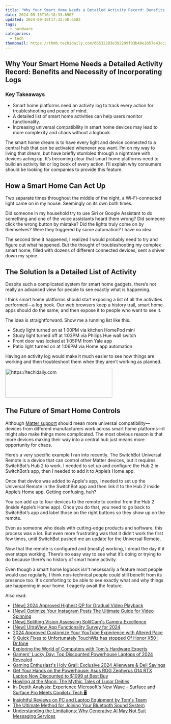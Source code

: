 ```yaml
---
title: "Why Your Smart Home Needs a Detailed Activity Record: Benefits and Necessity of Incorporating Logs"
date: 2024-09-15T16:18:33.690Z
updated: 2024-09-16T17:32:48.658Z
tags:
  - hardware
categories:
  - tech
thumbnail: https://thmb.techidaily.com/66532283e392299f83b40e1057e43cc22a016c0905229694154e720c235ea49f.jpg
---
```


## Why Your Smart Home Needs a Detailed Activity Record: Benefits and Necessity of Incorporating Logs

### Key Takeaways

* Smart home platforms need an activity log to track every action for troubleshooting and peace of mind.
* A detailed list of smart home activities can help users monitor functionality.
* Increasing universal compatibility in smart home devices may lead to more complexity and chaos without a logbook.

 The smart home dream is to have every light and device connected to a central hub that can be activated whenever you want. I’m on my way to living that dream, but have briefly stumbled through a nightmare with devices acting up. It’s becoming clear that smart home platforms need to build an activity list or log book of every action. I’ll explain why consumers should be looking for companies to provide this feature.

##  How a Smart Home Can Act Up

 Two separate times throughout the middle of the night, a Wi-Fi-connected light came on in my house. Seemingly on its own both times.

 Did someone in my household try to use Siri or Google Assistant to do something and one of the voice assistants heard them wrong? Did someone click the wrong button by mistake? Did the lights truly come on by themselves? Were they triggered by some automation? I have no idea.

 The second time it happened, I realized I would probably need to try and figure out what happened. But the thought of troubleshooting my complex smart home, filled with dozens of different connected devices, sent a shiver down my spine.

##  The Solution Is a Detailed List of Activity

 Despite such a complicated system for smart home gadgets, there’s not really an advanced view for people to see exactly what is happening.

 I think smart home platforms should start exposing a list of all the activities performed—a log book. Our web browsers keep a history trail, smart home apps should do the same; and then expose it to people who want to see it.

 The idea is straightforward. Show me a running list like this.

* Study light turned on at 1:00PM via kitchen HomePod mini
* Study light turned off at 1:03PM via Philips Hue wall switch
* Front door was locked at 1:05PM from Yale app
* Patio light turned on at 1:06PM via Home app automation

 Having an activity log would make it much easier to see how things are working and then troubleshoot them when they aren’t working as planned.

<!-- affiliate ads begin -->
<a href="https://aligracehair.sjv.io/c/5597632/2135416/19272" target="_top" id="2135416">
  <img src="//a.impactradius-go.com/display-ad/19272-2135416" border="0" alt="https://techidaily.com" width="336" height="90"/>
</a>
<img height="0" width="0" src="https://aligracehair.sjv.io/i/5597632/2135416/19272" style="position:absolute;visibility:hidden;" border="0" />
<!-- affiliate ads end -->

##  The Future of Smart Home Controls

 Although [Matter support](https://facebook-videos.techidaily.com/2024-approved-enhancing-user-experience-creating-high-roi-animated-ads-for-fb/) should mean more universal compatibility—devices from different manufacturers work across smart home platforms—it might also make things more complicated. The most obvious reason is that more devices making their way into a central hub just means more opportunity for chaos.

 Here’s a very specific example I ran into recently. The SwitchBot Universal Remote is a device that can control other Matter devices, but it requires SwitchBot’s Hub 2 to work. I needed to set up and configure the Hub 2 in SwitchBot’s app, then I needed to add it to Apple’s Home app.

 Once that device was added to Apple's app, I needed to set up the Universal Remote in the SwitchBot app and then link it to the Hub 2 inside Apple’s Home app. Getting confusing, huh?

 You can add up to four devices to the remote to control from the Hub 2 (inside Apple’s Home app). Once you do that, you need to go back to SwitchBot’s app and label those on the right buttons so they show up on the remote.

 Even as someone who deals with cutting-edge products and software, this process was a lot. But even more frustrating was that it didn’t work the first few times, until SwitchBot pushed me an update for the Universal Remote.

 Now that the remote is configured and (mostly) working, I dread the day if it ever stops working. There’s no easy way to see what it’s doing or trying to do because there’s no history of smart home activity.

 Even though a smart home logbook isn't necessarily a feature most people would use regularly, I think non-technical people could still benefit from its presence too. It's comforting to be able to see exactly what and why things are happening in your home. I eagerly await the feature.

<ins class="adsbygoogle"
     style="display:block"
     data-ad-format="autorelaxed"
     data-ad-client="ca-pub-7571918770474297"
     data-ad-slot="1223367746"></ins>

<ins class="adsbygoogle"
     style="display:block"
     data-ad-client="ca-pub-7571918770474297"
     data-ad-slot="8358498916"
     data-ad-format="auto"
     data-full-width-responsive="true"></ins>

<span class="atpl-alsoreadstyle">Also read:</span>
<div><ul>
<li><a href="https://article-helps.techidaily.com/new-2024-approved-highest-qp-for-gradual-video-playback/"><u>[New] 2024 Approved Highest QP for Gradual Video Playback</u></a></li>
<li><a href="https://instagram-clips.techidaily.com/new-optimize-your-instagram-posts-the-ultimate-guide-for-video-spinning/"><u>[New] Optimize Your Instagram Posts The Ultimate Guide for Video Spinning</u></a></li>
<li><a href="https://screen-sharing-recording.techidaily.com/new-splitting-vision-assessing-splitcams-camera-excellence/"><u>[New] Splitting Vision Assessing SplitCam's Camera Excellence</u></a></li>
<li><a href="https://fox-friendly.techidaily.com/new-ultraview-app-functionality-survey-for-2024/"><u>[New] UltraView App Functionality Survey for 2024</u></a></li>
<li><a href="https://youtube-clips.techidaily.com/2024-approved-customize-your-youtube-experience-with-altered-pace/"><u>2024 Approved Customize Your YouTube Experience with Altered Pace</u></a></li>
<li><a href="https://howto.techidaily.com/9-quick-fixes-to-unfortunately-touchwiz-has-stopped-of-honor-x50-drfone-by-drfone-fix-android-problems-fix-android-problems/"><u>9 Quick Fixes to Unfortunately TouchWiz has stopped Of Honor X50 | Dr.fone</u></a></li>
<li><a href="https://hardware-tips.techidaily.com/exploring-the-world-of-computers-with-toms-hardware-experts/"><u>Exploring the World of Computers with Tom's Hardware Experts</u></a></li>
<li><a href="https://hardware-tips.techidaily.com/gamers-lucky-day-top-discounted-powerhouse-laptops-of-2024-revealed/"><u>Gamers' Lucky Day: Top Discounted Powerhouse Laptops of 2024 Revealed</u></a></li>
<li><a href="https://hardware-tips.techidaily.com/gaming-enthusiasts-holy-grail-exclusive-2024-alienware-and-dell-savings/"><u>Gaming Enthusiast's Holy Grail: Exclusive 2024 Alienware & Dell Savings</u></a></li>
<li><a href="https://hardware-tips.techidaily.com/get-your-hands-on-the-powerhouse-asus-rog-zephyrus-g14-rtx-laptop-now-discounted-to-1099-at-best-buy/"><u>Get Your Hands on the Powerhouse: Asus ROG Zephyrus G14 RTX Laptop Now Discounted to $1099 at Best Buy</u></a></li>
<li><a href="https://hardware-tips.techidaily.com/howling-at-the-moon-the-mythic-tales-of-lunar-deities/"><u>Howling at the Moon: The Mythic Tales of Lunar Deities</u></a></li>
<li><a href="https://hardware-tips.techidaily.com/in-depth-analysis-experience-microsofts-new-wave-surface-and-surface-pro-meets-copilotplus-tech/"><u>In-Depth Analysis: Experience Microsoft's New Wave – Surface and Surface Pro Meets Copilot+ Tech 🖥️</u></a></li>
<li><a href="https://hardware-tips.techidaily.com/insightful-reviews-on-pc-and-laptop-equipment-by-toms-team/"><u>Insightful Reviews on PC and Laptop Equipment by Tom's Team</u></a></li>
<li><a href="https://technical-tips.techidaily.com/the-ultimate-method-for-joining-your-bluetooth-sound-system/"><u>The Ultimate Method for Joining Your Bluetooth Sound System</u></a></li>
<li><a href="https://tech-hub.techidaily.com/understanding-the-limitations-why-generative-ai-may-not-suit-messaging-services/"><u>Understanding the Limitations: Why Generative AI May Not Suit Messaging Services</u></a></li>
</ul></div>

